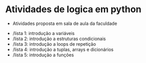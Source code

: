 # Atividades de logica em python
* Atividades proposta em sala de aula da faculdade

- /lista 1: introdução a variáveis 
- /lista 2: introdução a estruturas condicionais 
- /lista 3: introdução a loops de repetição
- /lista 4: introdução a tuplas, arrays e dicionários 
- /lista 5: introdução a funções